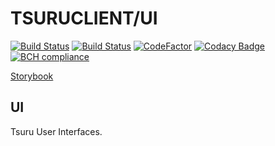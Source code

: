 # TSURUCLIENT/UI

[![Build Status](https://travis-ci.org/tsuruclient/ui.svg?branch=master)](https://travis-ci.org/tsuruclient/ui)
[![Build Status](https://travis-ci.com/tsuruclient/ui.svg?branch=master)](https://travis-ci.com/tsuruclient/ui)
[![CodeFactor](https://www.codefactor.io/repository/github/tsuruclient/ui/badge)](https://www.codefactor.io/repository/github/tsuruclient/ui)
[![Codacy Badge](https://api.codacy.com/project/badge/Grade/cd6f9ba8b0a747c19340f9858e305fd2)](https://www.codacy.com/app/origamium/ui?utm_source=github.com&amp;utm_medium=referral&amp;utm_content=tsuruclient/ui&amp;utm_campaign=Badge_Grade)
[![BCH compliance](https://bettercodehub.com/edge/badge/tsuruclient/ui?branch=master)](https://bettercodehub.com/)
  
[Storybook](https://tsuruclient.github.io/ui/)
  
## UI
Tsuru User Interfaces.
